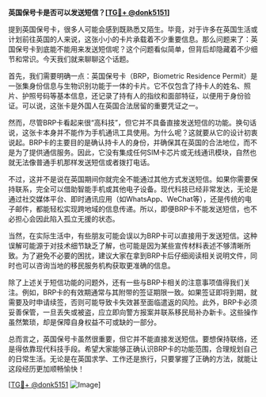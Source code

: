 **英国保号卡是否可以发送短信？[[TG💪+ @donk5151](https://t.me/s/donk5151)]**

提到英国保号卡，很多人可能会感到既熟悉又陌生。毕竟，对于许多在英国生活或计划前往英国的人来说，这张小小的卡片承载着不少重要信息。那么问题来了：英国保号卡到底能不能用来发送短信呢？这个问题看似简单，但背后却隐藏着不少细节和常识。今天我们就来聊聊这个话题。

首先，我们需要明确一点：英国保号卡（BRP，Biometric Residence Permit）是一张集身份信息与生物识别功能于一体的卡片。它不仅包含了持卡人的姓名、照片、护照号码等基本信息，还记录了持有人的指纹和面部特征，以便用于身份验证。可以说，这张卡是外国人在英国合法居留的重要凭证之一。

然而，尽管BRP卡看起来很“高科技”，但它并不具备直接发送短信的功能。换句话说，这张卡本身并不能作为手机通讯工具使用。为什么呢？这就要从它的设计初衷说起。BRP卡的主要目的是确认持卡人的身份，并确保其在英国的合法地位，而不是为了提供通信服务。因此，它没有集成任何SIM卡芯片或无线通讯模块，自然也就无法像普通手机那样发送短信或者拨打电话。

不过，这并不是说在英国期间你就完全不能通过其他方式发送短信。如果你需要保持联系，完全可以借助智能手机或其他电子设备。现代科技已经非常发达，无论是通过社交媒体平台、即时通讯应用（如WhatsApp、WeChat等），还是传统的电子邮件，都能轻松实现跨地域的信息传递。所以，即便BRP卡不能发送短信，也不必担心会因此陷入孤立无援的状态。

当然，在实际生活中，有些朋友可能会误以为BRP卡可以直接用于发送短信。这种误解可能源于对技术细节缺乏了解，也可能是因为某些宣传材料表述不够清晰所致。为了避免不必要的困扰，建议大家在拿到BRP卡后仔细阅读相关说明文件，同时也可以咨询当地的移民服务机构获取更准确的信息。

除了上述关于短信功能的问题外，还有一些与BRP卡相关的注意事项值得我们关注。例如，BRP卡的有效期通常与其附带的签证期限一致。如果签证即将到期，就需要及时申请续签，否则可能导致卡失效甚至面临遣返的风险。此外，BRP卡必须妥善保管，一旦丢失或被盗，应立即向警方报案并联系移民局补办新卡。这些操作虽然繁琐，却是保障自身权益不可或缺的一部分。

总而言之，英国保号卡虽然很重要，但它并不能直接发送短信。要想保持联络，还是得依靠现代科技手段。希望大家能够正确认识BRP卡的功能范围，合理规划自己的日常生活。无论是在英国求学、工作还是旅行，只要掌握了正确的方法，就能让这段经历更加顺畅愉快！

[[TG💪+ @donk5151](https://t.me/s/donk5151) ![Image](https://i.postimg.cc/rwNCRYN7/Snipaste-2025-04-30-17-27-05.png)]